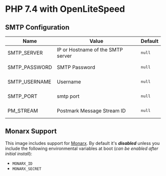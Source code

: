 # PHP 7.4 with OpenLiteSpeed

## SMTP Configuration

<table>
  <thead>
    <tr>
      <th>Name</th>
      <th>Value</th>
      <th>Default</th>
    </tr>
  </thead>
  <tbody>
    <tr>
      <td>SMTP_SERVER</td>
      <td>IP or Hostname of the SMTP server</td>
      <td><pre>null</pre></td>
    </tr>
    <tr>
      <td>SMTP_PASSWORD</td>
      <td>SMTP Password</td>
      <td><pre>null</pre></td>
    </tr>
    <tr>
      <td>SMTP_USERNAME</td>
      <td>Username</td>
      <td><pre>null</pre></td>
    </tr>
    <tr>
      <td>SMTP_PORT</td>
      <td>smtp port</td>
      <td><pre>null</pre></td>
    </tr>
    <tr>
      <td>PM_STREAM</td>
      <td>Postmark Message Stream ID</td>
      <td><pre>null</pre></td>
    </tr>
  </tbody>
</table>

## Monarx Support

This image includes support for [Monarx](https://www.monarx.com). By default it's _**disabled**_ unless you include the following environmental variables at boot (_can be enabled after initial install_):

* `MONARX_ID`
* `MONARX_SECRET`
